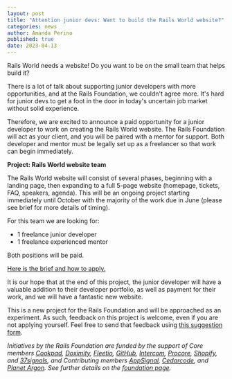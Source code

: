 ```yaml
---
layout: post
title: "Attention junior devs: Want to build the Rails World website?"
categories: news
author: Amanda Perino
published: true
date: 2023-04-13
---
```


Rails World needs a website! Do you want to be on the small team that helps build it?

There is a lot of talk about supporting junior developers with more opportunities, and at the Rails Foundation, we couldn't agree more. It's hard for junior devs to get a foot in the door in today's uncertain job market without solid experience.

Therefore, we are excited to announce a paid opportunity for a junior developer to work on creating the Rails World website. The Rails Foundation will act as your client, and you will be paired with a mentor for support. Both developer and mentor must be legally set up as a freelancer so that work can begin immediately.

__Project: Rails World website team__

The Rails World website will consist of several phases, beginning with a landing page, then expanding to a full 5-page website (homepage, tickets, FAQ, speakers, agenda). This will be an ongoing project starting immediately until October with the majority of the work due in June (please see brief for more details of timing). 

For this team we are looking for:
- 1 freelance junior developer
- 1 freelance experienced mentor

Both positions will be paid.

<a href="https://public.3.basecamp.com/p/JB5JeiSEvjyR8DcRrS8XbV3L">Here is the brief and how to apply.</a>

It is our hope that at the end of this project, the junior developer will have a valuable addition to their developer portfolio, as well as payment for their work, and we will have a fantastic new website.

This is a new project for the Rails Foundation and will be approached as an experiment. As such, feedback on this project is welcome, even if you are not applying yourself. Feel free to send that feedback using <a href="https://app.todohelpers.com/forms/4758b5b0-d6f9-4f41-8041-992cc9b748fb">this suggestion form</a>.


*Initiatives by the Rails Foundation are funded by the support of Core members <a href="https://cookpad.com">Cookpad</a>, <a href="https://www.doximity.com">Doximity</a>, <a href="https://www.fleetio.com">Fleetio</a>, <a href="https://github.com">GitHub</a>, <a href="https://www.intercom.com">Intercom</a>, <a href="https://www.procore.com">Procore</a>, <a href="https://www.shopify.com">Shopify</a>, and <a href="https://37signals.com">37signals</a>, and Contributing members <a href="https://www.appsignal.com">AppSignal</a>, <a href="https://www.cedarcode.com">Cedarcode</a>, and <a href="https://www.planetargon.com">Planet Argon</a>. See further details on the <a href="https://rails-hosting.com/">foundation page</a>.*
